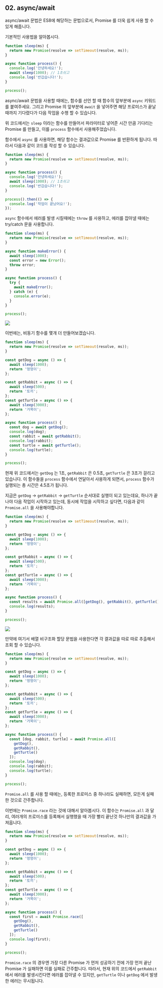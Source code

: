 ## 02. async/await

async/await 문법은 ES8에 해당하는 문법으로서, Promise 를 더욱 쉽게 사용 할 수 있게 해줍니다.

기본적인 사용법을 알아봅시다.

```javascript
function sleep(ms) {
  return new Promise(resolve => setTimeout(resolve, ms));
}

async function process() {
  console.log('안녕하세요!');
  await sleep(1000); // 1초쉬고
  console.log('반갑습니다!');
}

process();
```

async/await 문법을 사용할 때에는, 함수를 선언 할 때 함수의 앞부분에 `async` 키워드를 붙여주세요. 그리고 Promise 의 앞부분에 `await` 을 넣어주면 해당 프로미스가 끝날때까지 기다렸다가 다음 작업을 수행 할 수 있습니다.

위 코드에서는 `sleep` 이라는 함수를 만들어서 파라미터로 넣어준 시간 만큼 기다리는 Promise 를 만들고, 이를 `process` 함수에서 사용해주었습니다.

함수에서 `async` 를 사용하면, 해당 함수는 결과값으로 Promise 를 반환하게 됩니다. 따라서 다음과 같이 코드를 작성 할 수 있습니다.

```javascript
function sleep(ms) {
  return new Promise(resolve => setTimeout(resolve, ms));
}

async function process() {
  console.log('안녕하세요!');
  await sleep(1000); // 1초쉬고
  console.log('반갑습니다!');
}

process().then(() => {
  console.log('작업이 끝났어요!');
});
```

`async` 함수에서 에러를 발생 시킬때에는 `throw` 를 사용하고, 에러를 잡아낼 때에는 try/catch 문을 사용합니다.

```javascript
function sleep(ms) {
  return new Promise(resolve => setTimeout(resolve, ms));
}

async function makeError() {
  await sleep(1000);
  const error = new Error();
  throw error;
}

async function process() {
  try {
    await makeError();
  } catch (e) {
    console.error(e);
  }
}

process();
```

![](https://i.imgur.com/5HndlIW.png)


이번에는, 비동기 함수를 몇개 더 만들어보겠습니다.

```javascript
function sleep(ms) {
  return new Promise(resolve => setTimeout(resolve, ms));
}

const getDog = async () => {
  await sleep(1000);
  return '멍멍이';
};

const getRabbit = async () => {
  await sleep(500);
  return '토끼';
};
const getTurtle = async () => {
  await sleep(3000);
  return '거북이';
};

async function process() {
  const dog = await getDog();
  console.log(dog);
  const rabbit = await getRabbit();
  console.log(rabbit);
  const turtle = await getTurtle();
  console.log(turtle);
}

process();

```

현재 위 코드에서는 `getDog` 는 1초, `getRabbit` 은 0.5초, `getTurtle` 은 3초가 걸리고 있습니다. 이 함수들을 `process` 함수에서 연달아서 사용하게 되면서, `process` 함수가 실행되는 총 시간은 4.5초가 됩니다.

지금은 `getDog` -> `getRabbit` -> `getTurtle` 순서대로 실행이 되고 있는데요, 하나가 끝나야 다음 작업이 시작하고 있는데, 동시에 작업을 시작하고 싶다면, 다음과 같이 `Promise.all` 을 사용해야합니다.

```javascript
function sleep(ms) {
  return new Promise(resolve => setTimeout(resolve, ms));
}

const getDog = async () => {
  await sleep(1000);
  return '멍멍이';
};

const getRabbit = async () => {
  await sleep(500);
  return '토끼';
};
const getTurtle = async () => {
  await sleep(3000);
  return '거북이';
};

async function process() {
  const results = await Promise.all([getDog(), getRabbit(), getTurtle()]);
  console.log(results);
}

process();
```

![](https://i.imgur.com/cQtv48g.png)

만약에 여기서 배열 비구조화 할당 문법을 사용한다면 각 결과값을 따로 따로 추출해서 조회 할 수 있습니다.

```javascript
function sleep(ms) {
  return new Promise(resolve => setTimeout(resolve, ms));
}

const getDog = async () => {
  await sleep(1000);
  return '멍멍이';
};

const getRabbit = async () => {
  await sleep(500);
  return '토끼';
};
const getTurtle = async () => {
  await sleep(3000);
  return '거북이';
};

async function process() {
  const [dog, rabbit, turtle] = await Promise.all([
    getDog(),
    getRabbit(),
    getTurtle()
  ]);
  console.log(dog);
  console.log(rabbit);
  console.log(turtle);
}

process();
```


`Promise.all` 를 사용 할 때에는, 등록한 프로미스 중 하나라도 실패하면, 모든게 실패 한 것으로 간주합니다.


이번에는 `Promise.race` 라는 것에 대해서 알아봅시다. 이 함수는 `Promise.all` 과 달리, 여러개의 프로미스를 등록해서 실행했을 때 가장 빨리 끝난것 하나만의 결과값을 가져옵니다.

```javascript
function sleep(ms) {
  return new Promise(resolve => setTimeout(resolve, ms));
}

const getDog = async () => {
  await sleep(1000);
  return '멍멍이';
};

const getRabbit = async () => {
  await sleep(500);
  return '토끼';
};
const getTurtle = async () => {
  await sleep(3000);
  return '거북이';
};

async function process() {
  const first = await Promise.race([
    getDog(),
    getRabbit(),
    getTurtle()
  ]);
  console.log(first);
}

process();
```

`Promise.race` 의 경우엔 가장 다른 Promise 가 먼저 성공하기 전에 가장 먼저 끝난 Promise 가 실패하면 이를 실패로 간주합니다. 따라서, 현재 위의 코드에서 `getRabbit` 에서 에러를 발생시킨다면 에러를 잡아낼 수 있지만, `getTurtle` 이나 `getDog` 에서 발생한 에러는 무시됩니다.